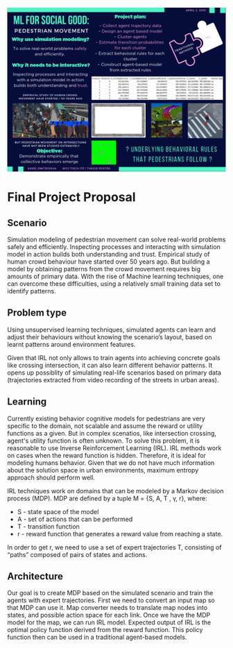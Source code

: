 ![](media/poster.png)

# Final Project Proposal

## Scenario

Simulation modeling of pedestrian movement can solve real-world problems safely and efficiently. Inspecting processes and interacting with  simulation model in action builds both understanding and trust. 
Empirical study of human crowd behaviour have started over 50 years ago. But building a model by obtaining patterns from the crowd movement requires big amounts of primary data. With the rise of Machine learning techniques, one can overcome these difficulties, using a relatively small training data set to identify patterns.

## Problem type

Using unsupervised learning techniques, simulated agents can learn and adjust their behaviours without knowing the scenario’s layout, based on learnt patterns around environment features.

Given that IRL not only allows to train agents into achieving concrete goals like crossing intersection, it can also learn different behavior patterns. It opens up possiblity of simulating real-life scenarios based on primary data (trajectories extracted from video recording of the streets in urban areas).

## Learning

Currently existing behavior cognitive models for pedestrians are very specific to the domain, not scalable and assume the reward or utility functions as a given. But in complex scenatios, like intersection crossing, agent's utility function is often unknown. To solve this problem, it is reasonable to use Inverse Reinforcement Learning (IRL). IRL methods work on cases when the reward function is hidden. Therefore, it is ideal for modeling humans behavior. Given that we do not have much information about the solution space in urban environments, maximum entropy approach should perform well. 

IRL techniques work on domains that can be modeled by a Markov decision process (MDP). MDP are defined by a tuple M = {S, A, T , γ, r}, where: 
* S - state space of the model
* A - set of actions that can be performed
* T - transition function
* r - reward function that generates a reward value from reaching a state. 

In order to get r, we need to use a set of expert trajectories T, consisting of “paths” composed of pairs of states and actions.

## Architecture

Our goal is to create MDP based on the simulated scenario and train the agents with expert trajectories. First we need to convert an input map so that MDP can use it. Map converter needs to translate map nodes into states, and possible action space for each link. Once we have the MDP model for the map, we can run IRL model. Expected output of IRL is the optimal policy function derived from the reward function. This policy function then can be used in a traditional agent-based models.
